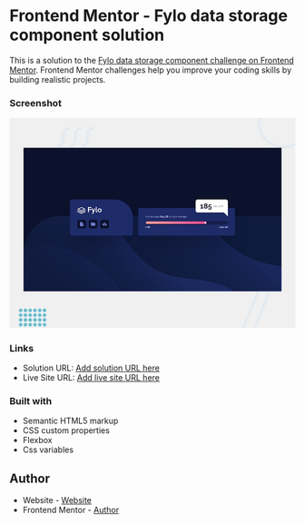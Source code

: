 # Frontend Mentor - Fylo data storage component solution

This is a solution to the [Fylo data storage component challenge on Frontend Mentor](https://www.frontendmentor.io/challenges/fylo-data-storage-component-1dZPRbV5n). Frontend Mentor challenges help you improve your coding skills by building realistic projects. 

### Screenshot

![](./design/desktop-preview.jpg)

### Links

- Solution URL: [Add solution URL here](https://www.frontendmentor.io/challenges/fylo-data-storage-component-1dZPRbV5n/hub)
- Live Site URL: [Add live site URL here](https://yuriy-prok.github.io/fylo-data-storage-component/)

### Built with

- Semantic HTML5 markup
- CSS custom properties
- Flexbox
- Css variables

## Author

- Website - [Website](https://github.com/yuriy-prok)
- Frontend Mentor - [Author](https://www.frontendmentor.io/profile/yuriy-prok)